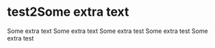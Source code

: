 # test2Some extra text
Some extra text
Some extra text
Some extra test
Some extra test
Some extra test
